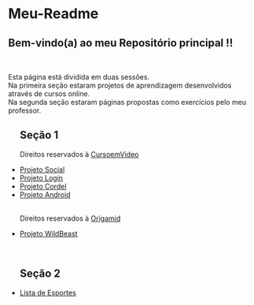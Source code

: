 # Meu-Readme
 <h2>Bem-vindo(a) ao meu Repositório principal !!</h2>
 <br>
<p>
Esta página está dividida em duas sessões.<br>
Na primeira seção estaram projetos de aprendizagem desenvolvidos através de cursos online.<br>
Na segunda seção estaram páginas propostas como exercícios pelo meu professor.
</p>
<ul>
    <h2>Seção 1</h2>
    <p>Direitos reservados à <a href="">CursoemVideo</a></p>
    <li><a href="https://eduardo-rodriguess.github.io/projeto-social/" target="_blank">Projeto Social</a></li>
    <li><a href="https://eduardo-rodriguess.github.io/projeto-login/" target="_blank">Projeto Login</a></li>
    <li><a href="https://eduardo-rodriguess.github.io/projeto-cordel/" target="_blank">Projeto Cordel</a></li>
    <li><a href="https://eduardo-rodriguess.github.io/projeto-android/" target="_blank">Projeto Android</a></li>
    <br>
    <p>Direitos reservados à <a href="">Origamid</a></p>
    <li><a href="https://eduardo-rodriguess.github.io/css-grid-origamid/wildbeast/">Projeto WildBeast</a></li>
</ul>
<br>
<ul>
    <h2>Seção 2</h2>
    <li><a href="/listadeesportes/index.html" target="_blank">Lista de Esportes</a></li>
</ul>
